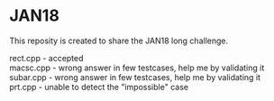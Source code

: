 # JAN18
This reposity is created to share the JAN18 long challenge.

rect.cpp - accepted <br>
macsc.cpp - wrong answer in few testcases, help me by validating it <br>
subar.cpp - wrong answer in few testcases, help me by validating it <br>
prt.cpp - unable to detect the "impossible" case <br>
